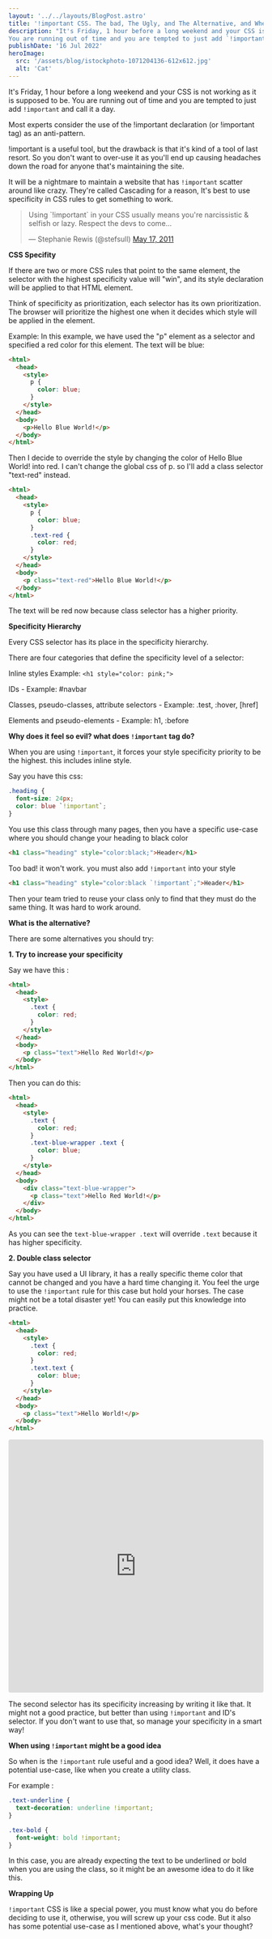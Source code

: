 ```yaml
---
layout: '../../layouts/BlogPost.astro'
title: '!important CSS. The bad, The Ugly, and The Alternative, and When Does It Might Be Usefull'
description: "It's Friday, 1 hour before a long weekend and your CSS is not working as it is supposed to be.
You are running out of time and you are tempted to just add `!important` and call it a day."
publishDate: '16 Jul 2022'
heroImage:
  src: '/assets/blog/istockphoto-1071204136-612x612.jpg'
  alt: 'Cat'
---
```


It's Friday, 1 hour before a long weekend and your CSS is not working as it is supposed to be.
You are running out of time and you are tempted to just add `!important` and call it a day.

Most experts consider the use of the !important declaration (or !important tag) as an anti-pattern.

!important is a useful tool, but the drawback is that it's kind of a tool of last resort. So you don't want to over-use it as you'll end up causing headaches down the road for anyone that's maintaining the site.

It will be a nightmare to maintain a website that has `!important` scatter around like crazy.
They're called Cascading for a reason, It's best to use specificity in CSS rules to get something to work.

<blockquote><p lang="en" dir="ltr">Using `!important` in your CSS usually means you&#39;re narcissistic &amp; selfish or lazy. Respect the devs to come...</p>&mdash; Stephanie Rewis (@stefsull) <a href="https://twitter.com/stefsull/status/70631020352913408?ref_src=twsrc%5Etfw">May 17, 2011</a></blockquote>

**CSS Specifity**

If there are two or more CSS rules that point to the same element, the selector with the highest specificity value will "win", and its style declaration will be applied to that HTML element.

Think of specificity as prioritization, each selector has its own prioritization. The browser will prioritize the highest one when it decides which style will be applied in the element.

Example:
In this example, we have used the "p" element as a selector and specified a red color for this element. The text will be blue:

```html
<html>
  <head>
    <style>
      p {
        color: blue;
      }
    </style>
  </head>
  <body>
    <p>Hello Blue World!</p>
  </body>
</html>
```

Then I decide to override the style by changing the color of Hello Blue World! into red. I can't change the global css of p. so I'll add a class selector "text-red" instead.

```html
<html>
  <head>
    <style>
      p {
        color: blue;
      }
      .text-red {
        color: red;
      }
    </style>
  </head>
  <body>
    <p class="text-red">Hello Blue World!</p>
  </body>
</html>
```

The text will be red now because class selector has a higher priority.

**Specificity Hierarchy**

Every CSS selector has its place in the specificity hierarchy.

There are four categories that define the specificity level of a selector:

Inline styles
Example: `<h1 style="color: pink;">`

IDs - Example: #navbar

Classes, pseudo-classes, attribute selectors - Example: .test, :hover, [href]

Elements and pseudo-elements - Example: h1, :before

**Why does it feel so evil? what does `!important` tag do?**

When you are using `!important`, it forces your style specificity priority to be the highest.
this includes inline style.

Say you have this css:

```css
.heading {
  font-size: 24px;
  color: blue `!important`;
}
```

You use this class through many pages, then you have a specific use-case where you should change your heading to black color

```html
<h1 class="heading" style="color:black;">Header</h1>
```

Too bad! it won't work. you must also add `!important` into your style

```html
<h1 class="heading" style="color:black `!important`;">Header</h1>
```

Then your team tried to reuse your class only to find that they must do the same thing.
It was hard to work around.

**What is the alternative?**

There are some alternatives you should try:

**1. Try to increase your specificity**

Say we have this :

```html
<html>
  <head>
    <style>
      .text {
        color: red;
      }
    </style>
  </head>
  <body>
    <p class="text">Hello Red World!</p>
  </body>
</html>
```

Then you can do this:

```html
<html>
  <head>
    <style>
      .text {
        color: red;
      }
      .text-blue-wrapper .text {
        color: blue;
      }
    </style>
  </head>
  <body>
    <div class="text-blue-wrapper">
      <p class="text">Hello Red World!</p>
    </div>
  </body>
</html>
```

As you can see the `text-blue-wrapper .text` will override `.text` because it has higher specificity.

**2. Double class selector**

Say you have used a UI library, it has a really specific theme color that cannot be changed and you have a hard time changing it.
You feel the urge to use the `!important` rule for this case but hold your horses. The case might not be a total disaster yet! You can easily put this knowledge into practice.

```html
<html>
  <head>
    <style>
      .text {
        color: red;
      }
      .text.text {
        color: blue;
      }
    </style>
  </head>
  <body>
    <p class="text">Hello World!</p>
  </body>
</html>
```

<iframe src="https://codesandbox.io/embed/thirsty-sun-oxx60i?fontsize=14&hidenavigation=1&theme=dark"
     style="width:100%; height:500px; border:0; border-radius: 4px; overflow:hidden;"
     title="thirsty-sun-oxx60i"
     allow="accelerometer; ambient-light-sensor; camera; encrypted-media; geolocation; gyroscope; hid; microphone; midi; payment; usb; vr; xr-spatial-tracking"
     sandbox="allow-forms allow-modals allow-popups allow-presentation allow-same-origin allow-scripts"
   ></iframe>
   
The second selector has its specificity increasing by writing it like that.
It might not a good practice, but better than using `!important` and ID's selector.
If you don't want to use that, so manage your specificity in a smart way!

**When using `!important` might be a good idea**

So when is the `!important` rule useful and a good idea?
Well, it does have a potential use-case, like when you create a utility class.

For example :

```css
.text-underline {
  text-decoration: underline !important;
}

.tex-bold {
  font-weight: bold !important;
}
```

In this case, you are already expecting the text to be underlined or bold when you are using the class,
so it might be an awesome idea to do it like this.

**Wrapping Up**

`!important` CSS is like a special power,
you must know what you do before deciding to use it, otherwise, you will screw up your css code.
But it also has some potential use-case as I mentioned above, what's your thought?
